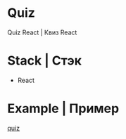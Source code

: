 # Quiz

Quiz React | Квиз React

# Stack | Стэк

- React

# Example | Пример

[quiz](https://elaborate-naiad-a0c7af.netlify.app/)